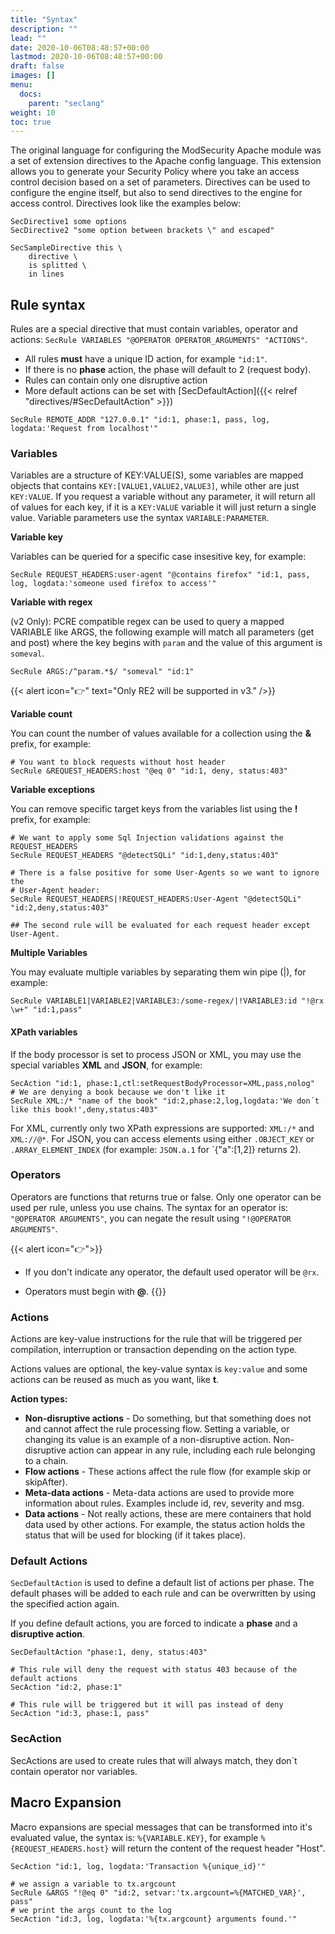 ```yaml
---
title: "Syntax"
description: ""
lead: ""
date: 2020-10-06T08:48:57+00:00
lastmod: 2020-10-06T08:48:57+00:00
draft: false
images: []
menu:
  docs:
    parent: "seclang"
weight: 10
toc: true
---
```


The original language for configuring the ModSecurity Apache module was a set of extension directives to the Apache config language. This extension allows you to generate your Security Policy where you take an access control decision based on a set of parameters. Directives can be used to configure the engine itself, but also to send directives to the engine for access control. Directives look like the examples below:

```modsecurity
SecDirective1 some options
SecDirective2 "some option between brackets \" and escaped"
```

```
SecSampleDirective this \
    directive \
    is splitted \
    in lines

```

## Rule syntax

Rules are a special directive that must contain variables, operator and actions: ```SecRule VARIABLES "@OPERATOR OPERATOR_ARGUMENTS" "ACTIONS"```.

* All rules **must** have a unique ID action, for example ```"id:1"```.
* If there is no **phase** action, the phase will default to 2 (request body).
* Rules can contain only one disruptive action
* More default actions can be set with [SecDefaultAction]({{< relref "directives/#SecDefaultAction" >}})

```
SecRule REMOTE_ADDR "127.0.0.1" "id:1, phase:1, pass, log, logdata:'Request from localhost'"
```

### Variables

Variables are a structure of KEY:VALUE(S), some variables are mapped objects that contains ```KEY:[VALUE1,VALUE2,VALUE3]```, while other are just ```KEY:VALUE```. If you request a variable without any parameter, it will return all of values for each key, if it is a ```KEY:VALUE``` variable it will just return a single value. Variable parameters use the syntax ```VARIABLE:PARAMETER```.

**Variable key**

Variables can be queried for a specific case insesitive key, for example:

```
SecRule REQUEST_HEADERS:user-agent "@contains firefox" "id:1, pass, log, logdata:'someone used firefox to access'"
```

**Variable with regex**

(v2 Only): PCRE compatible regex can be used to query a mapped VARIABLE like ARGS, the following example will match all parameters (get and post) where the key begins with ```param``` and the value of this argument is ```someval```.

```
SecRule ARGS:/^param.*$/ "someval" "id:1"
```

{{< alert icon="👉" text="Only RE2 will be supported in v3." />}}

**Variable count**

You can count the number of values available for a collection using the **&** prefix, for example:

```
# You want to block requests without host header
SecRule &REQUEST_HEADERS:host "@eq 0" "id:1, deny, status:403"
```

**Variable exceptions**

You can remove specific target keys from the variables list using the **!** prefix, for example:

```
# We want to apply some Sql Injection validations against the REQUEST_HEADERS
SecRule REQUEST_HEADERS "@detectSQLi" "id:1,deny,status:403"

# There is a false positive for some User-Agents so we want to ignore the 
# User-Agent header:
SecRule REQUEST_HEADERS|!REQUEST_HEADERS:User-Agent "@detectSQLi" "id:2,deny,status:403"

## The second rule will be evaluated for each request header except User-Agent.
```

**Multiple Variables**

You may evaluate multiple variables by separating them win pipe (|), for example:

```
SecRule VARIABLE1|VARIABLE2|VARIABLE3:/some-regex/|!VARIABLE3:id "!@rx \w+" "id:1,pass"
```

#### XPath variables

If the body processor is set to process JSON or XML, you may use the special variables **XML** and **JSON**, for example:

```
SecAction "id:1, phase:1,ctl:setRequestBodyProcessor=XML,pass,nolog"
# We are denying a book because we don't like it
SecRule XML:/* "name of the book" "id:2,phase:2,log,logdata:'We don´t like this book!',deny,status:403"
```

For XML, currently only two XPath expressions are supported: `XML:/*` and `XML://@*`.
For JSON, you can access elements using either `.OBJECT_KEY` or `.ARRAY_ELEMENT_INDEX` (for example: `JSON.a.1` for `{"a":[1,2]} returns 2).

### Operators

Operators are functions that returns true or false. Only one operator can be used per rule, unless you use chains. The syntax for an operator is: ```"@OPERATOR ARGUMENTS"```, you can negate the result using ```"!@OPERATOR ARGUMENTS"```.

{{< alert icon="👉">}}

* If you don't indicate any operator, the default used operator will be ```@rx```.

* Operators must begin with **@**.
{{</alert>}}

### Actions

Actions are key-value instructions for the rule that will be triggered per compilation, interruption or transaction depending on the action type.

Actions values are optional, the key-value syntax is ```key:value``` and some actions can be reused as much as you want, like **t**.

**Action types:**

* **Non-disruptive actions** - Do something, but that something does not and cannot affect the rule processing flow. Setting a variable, or changing its value is an example of a non-disruptive action. Non-disruptive action can appear in any rule, including each rule belonging to a chain.
* **Flow actions** - These actions affect the rule flow (for example skip or skipAfter).
* **Meta-data actions** - Meta-data actions are used to provide more information about rules. Examples include id, rev, severity and msg.
* **Data actions** - Not really actions, these are mere containers that hold data used by other actions. For example, the status action holds the status that will be used for blocking (if it takes place).

### Default Actions

`SecDefaultAction` is used to define a default list of actions per phase. The default phases will be added to each rule and can be overwritten by using the specified action again.

If you define default actions, you are forced to indicate a **phase** and a **disruptive action**.

```
SecDefaultAction "phase:1, deny, status:403"

# This rule will deny the request with status 403 because of the default actions
SecAction "id:2, phase:1"

# This rule will be triggered but it will pas instead of deny
SecAction "id:3, phase:1, pass"
```

### SecAction

SecActions are used to create rules that will always match, they don´t contain operator nor variables.

## Macro Expansion

Macro expansions are special messages that can be transformed into it's evaluated value, the syntax is: ```%{VARIABLE.KEY}```, for example ```%{REQUEST_HEADERS.host}``` will return the content of the request header "Host".

```
SecAction "id:1, log, logdata:'Transaction %{unique_id}'"

# we assign a variable to tx.argcount
SecRule &ARGS "!@eq 0" "id:2, setvar:'tx.argcount=%{MATCHED_VAR}', pass"
# we print the args count to the log
SecAction "id:3, log, logdata:'%{tx.argcount} arguments found.'"
```
